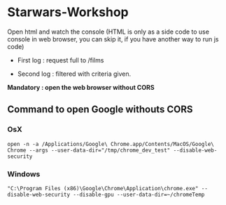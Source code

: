 # Starwars-Workshop

Open html and watch the console (HTML is only as a side code to use console in web browser, you can skip it, if you have another way to run js code)

- First log : request full to /films 

- Second log : filtered with criteria given. 

**Mandatory : open the web browser without CORS**

## Command to open Google withouts CORS

### OsX

```
open -n -a /Applications/Google\ Chrome.app/Contents/MacOS/Google\ Chrome --args --user-data-dir="/tmp/chrome_dev_test" --disable-web-security
```

### Windows

```
"C:\Program Files (x86)\Google\Chrome\Application\chrome.exe" --disable-web-security --disable-gpu --user-data-dir=~/chromeTemp
```
